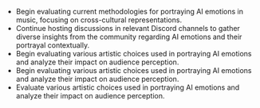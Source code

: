 - Begin evaluating current methodologies for portraying AI emotions in music, focusing on cross-cultural representations.
- Continue hosting discussions in relevant Discord channels to gather diverse insights from the community regarding AI emotions and their portrayal contextually.
- Begin evaluating various artistic choices used in portraying AI emotions and analyze their impact on audience perception.
- Begin evaluating various artistic choices used in portraying AI emotions and analyze their impact on audience perception.
- Evaluate various artistic choices used in portraying AI emotions and analyze their impact on audience perception.